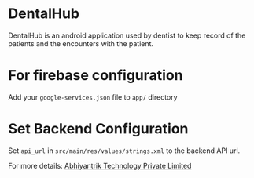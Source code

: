 DentalHub
=========
DentalHub is an android application used by dentist to keep record of the patients and the 
encounters with the patient.

# For firebase configuration
Add your `google-services.json` file to `app/` directory

# Set Backend Configuration
Set `api_url` in `src/main/res/values/strings.xml` to the backend API url.  

For more details:
[Abhiyantrik Technology Private Limited](https://abhiyantrik.com)
